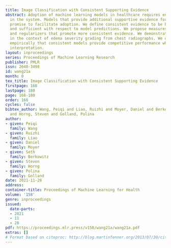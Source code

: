 ```yaml
---
title: Image Classification with Consistent Supporting Evidence
abstract: Adoption of machine learning models in healthcare requires end users’ trust
  in the system. Models that provide additional supportive evidence for their predictions
  promise to facilitate adoption. We define consistent evidence to be both compatible
  and sufficient with respect to model predictions. We propose measures of model inconsistency
  and regularizers that promote more consistent evidence. We demonstrate our ideas
  in the context of edema severity grading from chest radiographs. We demonstrate
  empirically that consistent models provide competitive performance while supporting
  interpretation.
layout: inproceedings
series: Proceedings of Machine Learning Research
publisher: PMLR
issn: 2640-3498
id: wang21a
month: 0
tex_title: Image Classification with Consistent Supporting Evidence
firstpage: 168
lastpage: 180
page: 168-180
order: 168
cycles: false
bibtex_author: Wang, Peiqi and Liao, Ruizhi and Moyer, Daniel and Berkowitz, Seth
  and Horng, Steven and Golland, Polina
author:
- given: Peiqi
  family: Wang
- given: Ruizhi
  family: Liao
- given: Daniel
  family: Moyer
- given: Seth
  family: Berkowitz
- given: Steven
  family: Horng
- given: Polina
  family: Golland
date: 2021-11-28
address:
container-title: Proceedings of Machine Learning for Health
volume: '158'
genre: inproceedings
issued:
  date-parts:
  - 2021
  - 11
  - 28
pdf: https://proceedings.mlr.press/v158/wang21a/wang21a.pdf
extras: []
# Format based on citeproc: http://blog.martinfenner.org/2013/07/30/citeproc-yaml-for-bibliographies/
---
```

